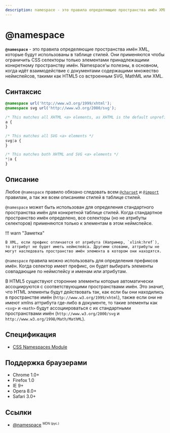```yaml
---
description: namespace - это правила определяющие пространства имён XML, которые будут использованы в таблице стилей
---
```


# @namespace

**`@namespace`** - это правила определяющие пространства имён XML, которые будут использованы в таблице стилей. Они применяются чтобы ограничить CSS селекторы только элементами принадлежащими конкретному пространству имён. Namespace'ы полезны, в основном, когда идёт взаимодействие с документами содержащими множество неймспейсов, такими как HTML5 со встроенным SVG, MathML или XML.

## Синтаксис

```css
@namespace url('http://www.w3.org/1999/xhtml');
@namespace svg url('http://www.w3.org/2000/svg');

/* This matches all XHTML <a> elements, as XHTML is the default unprefixed namespace */
a {
}

/* This matches all SVG <a> elements */
svg|a {
}

/* This matches both XHTML and SVG <a> elements */
*|a {
}
```

## Описание

Любое `@namespace` правило обязано следовать всем [`@charset`](charset.md) и [`@import`](import.md) правилам, а так же всем описаниям стилей в таблице стилей.

`@namespace` может быть использован для определения стандартного пространства имён для конкретной таблице стилей. Когда стандартное пространство имён определено, все селекторы (но не атрибуты селекторов) применяются только к элементам в этом неймспейсе.

!!! warn "Заметка"

    В XML, если префикс отличается от атрибута (Например, `xlink:href`), то аттрибут не будет иметь неймспейса. Другими словами, аттрибуты не могут наследовать пространство имён элемента в котором они находятся.

`@namespace` правила можно использовать для определения префиксов имён. Когда селектор имеет префикс, он будет выбирать элементы совпадающие по неймспейсу и именам или атрибутам.

В HTML5 существуют сторонние элементы которые автоматически ассоциируются с соответствующими пространствами имён. Это значит, что HTML элементы будут действовать так, как если бы они находились в пространстве имён (`http://www.w3.org/1999/xhtml`), также если они не имеют xmlns аттрибута где-либо в документе, то такие элементы как `<svg>` и `<math>` будут ассоциироваться с их стандартными пространствами имён (`http://www.w3.org/2000/svg` и `http://www.w3.org/1998/Math/MathML`).

## Спецификация

- [CSS Namespaces Module](https://drafts.csswg.org/css-namespaces-3/#declaration)

## Поддержка браузерами

- Chrome 1.0+
- Firefox 1.0
- IE 9+
- Opera 8.0+
- Safari 3.0+

## Ссылки

- [@namespace](https://developer.mozilla.org/ru/docs/Web/CSS/@namespace) <sup><small>MDN (рус.)</small></sup>
